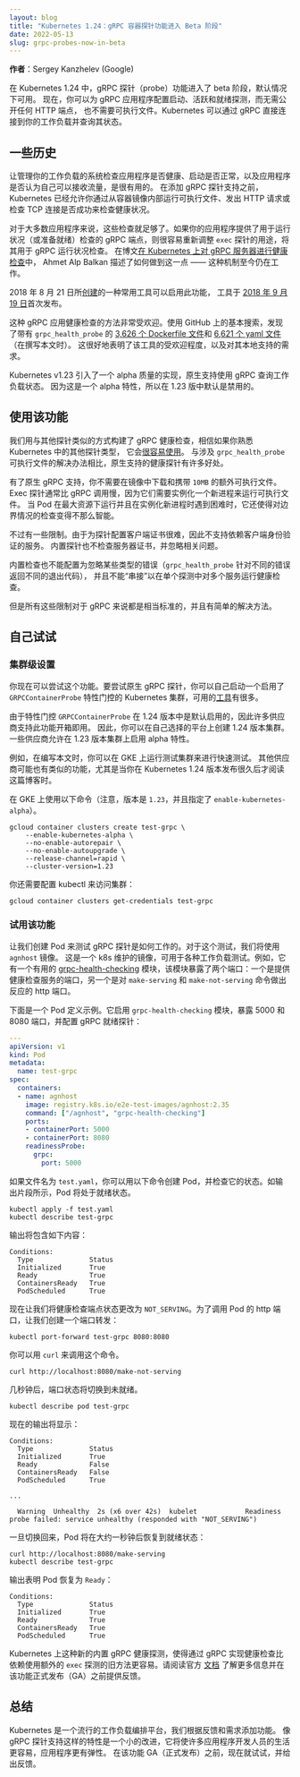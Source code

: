 ```yaml
---
layout: blog
title: "Kubernetes 1.24：gRPC 容器探针功能进入 Beta 阶段"
date: 2022-05-13
slug: grpc-probes-now-in-beta
---
```

<!--
layout: blog
title: "Kubernetes 1.24: gRPC container probes in beta"
date: 2022-05-13
slug: grpc-probes-now-in-beta
-->

<!--
**Author**: Sergey Kanzhelev (Google)
-->
**作者**：Sergey Kanzhelev (Google)

<!--
With Kubernetes 1.24 the gRPC probes functionality entered beta and is available by default.
Now you can configure startup, liveness, and readiness probes for your gRPC app
without exposing any HTTP endpoint, nor do you need an executable. Kubernetes can natively connect to your your workload via gRPC and query its status.
-->
在 Kubernetes 1.24 中，gRPC 探针（probe）功能进入了 beta 阶段，默认情况下可用。
现在，你可以为 gRPC 应用程序配置启动、活跃和就绪探测，而无需公开任何 HTTP 端点，
也不需要可执行文件。Kubernetes 可以通过 gRPC 直接连接到你的工作负载并查询其状态。

<!--
## Some history

It's useful to let the system managing your workload check that the app is
healthy, has started OK, and whether the app considers itself good to accept
traffic. Before the gRPC support was added, Kubernetes already allowed you to
check for health based on running an executable from inside the container image,
by making an HTTP request, or by checking whether a TCP connection succeeded.
-->
## 一些历史

让管理你的工作负载的系统检查应用程序是否健康、启动是否正常，以及应用程序是否认为自己可以接收流量，是很有用的。
在添加 gRPC 探针支持之前，Kubernetes 已经允许你通过从容器镜像内部运行可执行文件、发出 HTTP
请求或检查 TCP 连接是否成功来检查健康状况。

<!--
For most apps, those checks are enough. If your app provides a gRPC endpoint
for a health (or readiness) check, it is easy
to repurpose the `exec` probe to use it for gRPC health checking.
In the blog article [Health checking gRPC servers on Kubernetes](/blog/2018/10/01/health-checking-grpc-servers-on-kubernetes/),
Ahmet Alp Balkan described how you can do that — a mechanism that still works today.
-->
对于大多数应用程序来说，这些检查就足够了。如果你的应用程序提供了用于运行状况（或准备就绪）检查的
gRPC 端点，则很容易重新调整 `exec` 探针的用途，将其用于 gRPC 运行状况检查。
在博文[在 Kubernetes 上对 gRPC 服务器进行健康检查](/zh-cn/blog/2018/10/01/health-checking-grpc-servers-on-kubernetes/)中，
Ahmet Alp Balkan 描述了如何做到这一点 —— 这种机制至今仍在工作。

<!--
There is a commonly used tool to enable this that was [created](https://github.com/grpc-ecosystem/grpc-health-probe/commit/2df4478982e95c9a57d5fe3f555667f4365c025d)
on August 21, 2018, and with
the first release at [Sep 19, 2018](https://github.com/grpc-ecosystem/grpc-health-probe/releases/tag/v0.1.0-alpha.1).
-->
2018 年 8 月 21 日所[创建](https://github.com/grpc-ecosystem/grpc-health-probe/commit/2df4478982e95c9a57d5fe3f555667f4365c025d)的一种常用工具可以启用此功能，
工具于 [2018 年 9 月 19 日](https://github.com/grpc-ecosystem/grpc-health-probe/releases/tag/v0.1.0-alpha.1)首次发布。

<!--
This approach for gRPC apps health checking is very popular. There are [3,626 Dockerfiles](https://github.com/search?l=Dockerfile&q=grpc_health_probe&type=code)
with the `grpc_health_probe` and [6,621 yaml](https://github.com/search?l=YAML&q=grpc_health_probe&type=Code) files that are discovered with the
basic search on GitHub (at the moment of writing). This is good indication of the tool popularity
and the need to support this natively.
-->
这种 gRPC 应用健康检查的方法非常受欢迎。使用 GitHub 上的基本搜索，发现了带有 `grpc_health_probe`
的 [3,626 个 Dockerfile 文件](https://github.com/search?l=Dockerfile&q=grpc_health_probe&type=code)和
[6,621 个 yaml 文件](https://github.com/search?l=YAML&q=grpc_health_probe&type=Code)（在撰写本文时）。
这很好地表明了该工具的受欢迎程度，以及对其本地支持的需求。

<!--
Kubernetes v1.23 introduced an alpha-quality implementation of native support for
querying a workload status using gRPC. Because it was an alpha feature,
this was disabled by default for the v1.23 release.
-->
Kubernetes v1.23 引入了一个 alpha 质量的实现，原生支持使用 gRPC 查询工作负载状态。
因为这是一个 alpha 特性，所以在 1.23 版中默认是禁用的。

<!--
## Using the feature

We built gRPC health checking in similar way with other probes and believe
it will be [easy to use](/docs/tasks/configure-pod-container/configure-liveness-readiness-startup-probes/#define-a-grpc-liveness-probe)
if you are familiar with other probe types in Kubernetes.
The natively supported health probe has many benefits over the workaround involving `grpc_health_probe` executable.
-->
## 使用该功能

我们用与其他探针类似的方式构建了 gRPC 健康检查，相信如果你熟悉 Kubernetes 中的其他探针类型，
它会[很容易使用](/zh-cn/docs/tasks/configure-pod-container/configure-liveness-readiness-startup-probes/#define-a-grpc-liveness-probe)。
与涉及 `grpc_health_probe` 可执行文件的解决办法相比，原生支持的健康探针有许多好处。

<!--
With the native gRPC support you don't need to download and carry `10MB` of an additional executable with your image.
Exec probes are generally slower than a gRPC call as they require instantiating a new process to run an executable.
It also makes the checks less sensible for edge cases when the pod is running at maximum resources and has troubles
instantiating new processes.
-->
有了原生 gRPC 支持，你不需要在镜像中下载和携带 `10MB` 的额外可执行文件。
Exec 探针通常比 gRPC 调用慢，因为它们需要实例化一个新进程来运行可执行文件。
当 Pod 在最大资源下运行并且在实例化新进程时遇到困难时，它还使得对边界情况的检查变得不那么智能。

<!--
There are a few limitations though. Since configuring a client certificate for probes is hard,
services that require client authentication are not supported. The built-in probes are also
not checking the server certificates and ignore related problems.
-->
不过有一些限制。由于为探针配置客户端证书很难，因此不支持依赖客户端身份验证的服务。
内置探针也不检查服务器证书，并忽略相关问题。

<!--
Built-in checks also cannot be configured to ignore certain types of errors
(`grpc_health_probe` returns different exit codes for different errors),
and cannot be "chained" to run the health check on multiple services in a single probe.
-->
内置检查也不能配置为忽略某些类型的错误（`grpc_health_probe` 针对不同的错误返回不同的退出代码），
并且不能“串接”以在单个探测中对多个服务运行健康检查。

<!--
But all these limitations are quite standard for gRPC and there are easy workarounds
for those.
-->
但是所有这些限制对于 gRPC 来说都是相当标准的，并且有简单的解决方法。

<!--
## Try it for yourself

### Cluster-level setup

You can try this feature today. To try native gRPC probes, you can spin up a Kubernetes cluster
yourself with the `GRPCContainerProbe` feature gate enabled, there are many [tools available](/docs/tasks/tools/).
-->
## 自己试试

### 集群级设置

你现在可以尝试这个功能。要尝试原生 gRPC 探针，你可以自己启动一个启用了
`GRPCContainerProbe` 特性门控的 Kubernetes 集群，可用的[工具](/zh-cn/docs/tasks/tools/)有很多。

<!--
Since the feature gate `GRPCContainerProbe` is enabled by default in 1.24,
many vendors will have this functionality working out of the box.
So you may just create an 1.24 cluster on platform of your choice. Some vendors
allow to enable alpha features on 1.23 clusters.
-->
由于特性门控 `GRPCContainerProbe` 在 1.24 版本中是默认启用的，因此许多供应商支持此功能开箱即用。
因此，你可以在自己选择的平台上创建 1.24 版本集群。一些供应商允许在 1.23 版本集群上启用 alpha 特性。

<!--
For example, at the moment of writing, you can spin up the test cluster on GKE for a quick test.
Other vendors may also have similar capabilities, especially if you
are reading this blog post long after the Kubernetes 1.24 release.
-->
例如，在编写本文时，你可以在 GKE 上运行测试集群来进行快速测试。
其他供应商可能也有类似的功能，尤其是当你在 Kubernetes 1.24 版本发布很久后才阅读这篇博客时。

<!--
On GKE use the following command (note, version is `1.23` and `enable-kubernetes-alpha` are specified).
-->
在 GKE 上使用以下命令（注意，版本是 `1.23`，并且指定了 `enable-kubernetes-alpha`）。

```shell
gcloud container clusters create test-grpc \
    --enable-kubernetes-alpha \
    --no-enable-autorepair \
    --no-enable-autoupgrade \
    --release-channel=rapid \
    --cluster-version=1.23
```

<!--
You will also need to configure `kubectl` to access the cluster:
-->
你还需要配置 kubectl 来访问集群：

```shell
gcloud container clusters get-credentials test-grpc
```

<!--
### Trying the feature out

Let's create the pod to test how gRPC probes work. For this test we will use the `agnhost` image.
This is a k8s maintained image with that can be used for all sorts of workload testing.
For example, it has a useful [grpc-health-checking](https://github.com/kubernetes/kubernetes/blob/b2c5bd2a278288b5ef19e25bf7413ecb872577a4/test/images/agnhost/README.md#grpc-health-checking) module
that exposes two ports - one is serving health checking service,
another - http port to react on commands `make-serving` and `make-not-serving`.
-->
### 试用该功能

让我们创建 Pod 来测试 gRPC 探针是如何工作的。对于这个测试，我们将使用 `agnhost` 镜像。
这是一个 k8s 维护的镜像，可用于各种工作负载测试。例如，它有一个有用的
[grpc-health-checking](https://github.com/kubernetes/kubernetes/blob/b2c5bd2a278288b5ef19e25bf7413ecb872577a4/test/images/agnhost/README.md#grpc-health-checking)
模块，该模块暴露了两个端口：一个是提供健康检查服务的端口，另一个是对 `make-serving` 和
`make-not-serving` 命令做出反应的 http 端口。

<!--
Here is an example pod definition. It starts the `grpc-health-checking` module,
exposes ports `5000` and `8080`, and configures gRPC readiness probe:
-->
下面是一个 Pod 定义示例。它启用 `grpc-health-checking` 模块，暴露 5000 和 8080 端口，并配置 gRPC 就绪探针：

``` yaml
---
apiVersion: v1
kind: Pod
metadata:
  name: test-grpc
spec:
  containers:
  - name: agnhost
    image: registry.k8s.io/e2e-test-images/agnhost:2.35
    command: ["/agnhost", "grpc-health-checking"]
    ports:
    - containerPort: 5000
    - containerPort: 8080
    readinessProbe:
      grpc:
        port: 5000
```

<!--
If the file called `test.yaml`, you can create the pod and check it's status.
The pod will be in ready state as indicated by the snippet of the output.
-->
如果文件名为 `test.yaml`，你可以用以下命令创建 Pod，并检查它的状态。如输出片段所示，Pod 将处于就绪状态。

```shell
kubectl apply -f test.yaml
kubectl describe test-grpc
```

<!--
The output will contain something like this:
-->
输出将包含如下内容：

```
Conditions:
  Type              Status
  Initialized       True
  Ready             True
  ContainersReady   True
  PodScheduled      True
```

<!--
Now let's change the health checking endpoint status to NOT_SERVING.
In order to call the http port of the Pod, let's create a port forward:
-->
现在让我们将健康检查端点状态更改为 `NOT_SERVING`。为了调用 Pod 的 http 端口，让我们创建一个端口转发：

```shell
kubectl port-forward test-grpc 8080:8080
```

<!--
You can `curl` to call the command...
-->
你可以用 `curl` 来调用这个命令。

```shell
curl http://localhost:8080/make-not-serving
```

<!--
... and in a few seconds the port status will switch to not ready.
-->
几秒钟后，端口状态将切换到未就绪。

```shell
kubectl describe pod test-grpc
```

<!--
The output now will have:
-->
现在的输出将显示：

```
Conditions:
  Type              Status
  Initialized       True
  Ready             False
  ContainersReady   False
  PodScheduled      True

...

  Warning  Unhealthy  2s (x6 over 42s)  kubelet            Readiness probe failed: service unhealthy (responded with "NOT_SERVING")
```

<!--
Once it is switched back, in about one second the Pod will get back to ready status:
-->
一旦切换回来，Pod 将在大约一秒钟后恢复到就绪状态：

``` bsh
curl http://localhost:8080/make-serving
kubectl describe test-grpc
```

<!--
The output indicates that the Pod went back to being `Ready`:
-->
输出表明 Pod 恢复为 `Ready`：

```
Conditions:
  Type              Status
  Initialized       True
  Ready             True
  ContainersReady   True
  PodScheduled      True
```

<!--
This new built-in gRPC health probing on Kubernetes makes implementing a health-check via gRPC
much easier than the older approach that relied on using a separate `exec` probe. Read through
the official
[documentation](/docs/tasks/configure-pod-container/configure-liveness-readiness-startup-probes/#define-a-grpc-liveness-probe)
to learn more and provide feedback before the feature will be promoted to GA.
-->
Kubernetes 上这种新的内置 gRPC 健康探测，使得通过 gRPC 实现健康检查比依赖使用额外的 `exec`
探测的旧方法更容易。请阅读官方
[文档](/zh-cn/docs/tasks/configure-pod-container/configure-liveness-readiness-startup-probes/#define-a-grpc-liveness-probe)
了解更多信息并在该功能正式发布（GA）之前提供反馈。

<!--
## Summary

Kubernetes is a popular workload orchestration platform and we add features based on feedback and demand.
Features like gRPC probes support is a minor improvement that will make life of many app developers
easier and apps more resilient. Try it today and give feedback, before the feature went into GA.
-->
## 总结

Kubernetes 是一个流行的工作负载编排平台，我们根据反馈和需求添加功能。
像 gRPC 探针支持这样的特性是一个小的改进，它将使许多应用程序开发人员的生活更容易，应用程序更有弹性。
在该功能 GA（正式发布）之前，现在就试试，并给出反馈。
